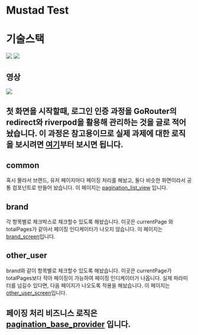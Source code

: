 <h1>Mustad Test</h1>
<h1>기술스택</h1>
<div><img src="https://img.shields.io/badge/Dart-0175C2?style=for-the-badge&logo=dart&logoColor=white"/> <img src="https://img.shields.io/badge/Flutter-02569B?style=for-the-badge&logo=flutter&logoColor=white"/></div>
<h2>영상</h2>
<img src="https://github.com/nogal2/simple_project/assets/94533750/a66b3331-e29d-4f11-bee2-363c137b4efa" />
<h2>첫 화면을 시작할때, 로그인 인증 과정을 GoRouter의 redirect와 riverpod을 활용해 관리하는 것을 글로 적어놨습니다. 이 과정은 참고용이므로 실제 과제에 대한 로직을 보시려면 <a href="https://github.com/nogal2/simple_project/blob/main/lib/common/view/root_tab.dart" >여기</a>부터 보시면 됩니다.</h2>


<h2>common</h2>
<p>혹시 몰라서 브랜드, 유저 페이지마다 페이징 처리를 해놨고, 둘다 비슷한 화면이라서 공통 컴포넌트로 만들어 놨습니다. 이 페이지는 <a href="https://github.com/nogal2/simple_project/blob/main/lib/common/component/pagination/pagination_list_view.dart">pagination_list_view</a> 입니다. </p>

<h2>brand</h2>
<p>각 항목별로 체크박스로 체크할수 있도록 해놨습니다. 이곳은 currentPage 와 totalPages가 같아서 페이징 인디케이터가 나오지 않습니다. 이 페이지는 <a href="href="https://github.com/nogal2/simple_project/blob/main/lib/brand/view/brand_screen.dart"">brand_screen</a>입니다.</p>

<h2>other_user</h2>
<p>brand와 같이 항목별로 체크할수 있도록 해놨습니다. 이곳은 currentPage가 totalPages보다 작아 페이징이 가능하여 페이징 인디케이터가 나옵니다. 실제 파라미터를 넘길수 있다면, 다음 페이지가 나오도록 적용을 해놨습니다. 이 페이지는 <a href="https://github.com/nogal2/simple_project/blob/main/lib/other_user/view/other_user_screen.dart">other_user_screen</a>입니다. </p>

<h2>페이징 처리 비즈니스 로직은 <a href="https://github.com/nogal2/simple_project/blob/main/lib/common/provider/pagination_base_provider.dart">pagination_base_provider</a> 입니다.</h2>
